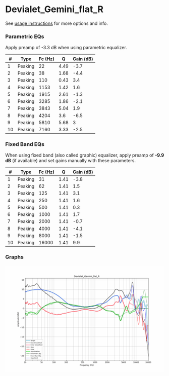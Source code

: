 # Devialet_Gemini_flat_R
See [usage instructions](https://github.com/jaakkopasanen/AutoEq#usage) for more options and info.

### Parametric EQs
Apply preamp of -3.3 dB when using parametric equalizer.

|   # | Type    |   Fc (Hz) |    Q |   Gain (dB) |
|-----|---------|-----------|------|-------------|
|   1 | Peaking |        22 | 4.49 |        -3.7 |
|   2 | Peaking |        38 | 1.68 |        -4.4 |
|   3 | Peaking |       110 | 0.43 |         3.4 |
|   4 | Peaking |      1153 | 1.42 |         1.6 |
|   5 | Peaking |      1915 | 2.61 |        -1.3 |
|   6 | Peaking |      3285 | 1.86 |        -2.1 |
|   7 | Peaking |      3843 | 5.04 |         1.9 |
|   8 | Peaking |      4204 | 3.6  |        -6.5 |
|   9 | Peaking |      5810 | 5.68 |         3   |
|  10 | Peaking |      7160 | 3.33 |        -2.5 |

### Fixed Band EQs
When using fixed band (also called graphic) equalizer, apply preamp of **-9.9 dB** (if available) and set gains manually with these parameters.

|   # | Type    |   Fc (Hz) |    Q |   Gain (dB) |
|-----|---------|-----------|------|-------------|
|   1 | Peaking |        31 | 1.41 |        -3.8 |
|   2 | Peaking |        62 | 1.41 |         1.5 |
|   3 | Peaking |       125 | 1.41 |         3.1 |
|   4 | Peaking |       250 | 1.41 |         1.6 |
|   5 | Peaking |       500 | 1.41 |         0.3 |
|   6 | Peaking |      1000 | 1.41 |         1.7 |
|   7 | Peaking |      2000 | 1.41 |        -0.7 |
|   8 | Peaking |      4000 | 1.41 |        -4.1 |
|   9 | Peaking |      8000 | 1.41 |        -1.5 |
|  10 | Peaking |     16000 | 1.41 |         9.9 |

### Graphs
![](./Devialet_Gemini_flat_R.png)

